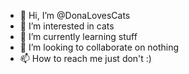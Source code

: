 - 👋 Hi, I’m @DonaLovesCats
- 👀 I’m interested in cats
- 🌱 I’m currently learning stuff
- 💞️ I’m looking to collaborate on nothing
- 📫 How to reach me just don't :)

<!---
DonaLovesCats/DonaLovesCats is a ✨ special ✨ repository because its `README.md` (this file) appears on your GitHub profile.
You can click the Preview link to take a look at your changes.
--->
